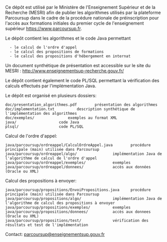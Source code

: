 Ce dépôt est utilisé par le Ministère de l'Enseignement Supérieur et de la Recherche (MESRI) afin de publier les algorithmes utilisés par la plateforme Parcoursup dans le cadre de la procédure nationale de préinscription pour l'accès aux formations initiales du premier cycle de l'enseignement supérieur https://www.parcoursup.fr. 

Le dépôt contient les algorithmes et le code Java permettant

      - le calcul de l'ordre d'appel
      - le calcul des propositions de formations
      - le calcul des propositions d'hébergement en internat

Un document synthétique de présentation est accessible sur le site du MESRI : http://www.enseignementsup-recherche.gouv.fr/ 

Le dépôt contient également le code PL/SQL permettant 
la vérification des calculs effectués par l'implémentation Java.

Le dépôt est organisé en plusieurs dossiers:
  
    doc/presentation_algorithmes.pdf		présentation des algorithmes
    doc/implementation.txt			description synthétique de l'implémentation des algorithmes
    doc/exemples/				exemples au format XML
    java/					code Java
    plsql/					code PL/SQL

Calcul de l'ordre d'appel:

    java/parcoursup/ordreappel/CalculOrdreAppel.java		procédure principale (main) utilisée dans Parcoursup
    java/parcoursup/ordreappel/algo/				implémentation Java de l'algorithme de calcul de l'ordre d'appel
    java/parcoursup/ordreappel/exemples/			exemples
    java/parcoursup/ordreappel/donnees/				accès aux données (Oracle ou XML)

Calcul des propositions à envoyer:

    java/parcoursup/propositions/EnvoiPropositions.java    	procédure principale (main) utilisée dans Parcoursup
    java/parcoursup/propositions/algo/				implémentation Java de l'algorithme de calcul des propositions à envoyer
    java/parcoursup/propositions/exemples/			exemples
    java/parcoursup/propositions/donnees/			accès aux donnees (Oracle ou XML)
    java/parcoursup/propositions/test/				vérification des résultats et test de l'implémentation
    
Contact: parcoursup@enseignementsup.gouv.fr
